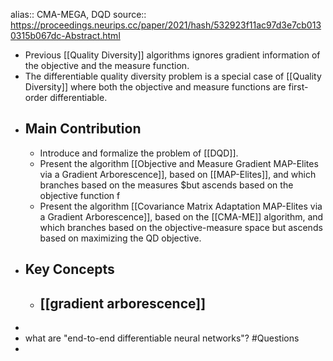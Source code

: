 alias:: CMA-MEGA, DQD
source:: https://proceedings.neurips.cc/paper/2021/hash/532923f11ac97d3e7cb0130315b067dc-Abstract.html

- Previous [[Quality Diversity]] algorithms ignores gradient information of the objective and the measure function.
- The differentiable quality diversity problem is a special case of [[Quality Diversity]] where both the objective and measure functions are first-order differentiable.
- ## Main Contribution
	- Introduce and formalize the problem of [[DQD]].
	- Present the algorithm [[Objective and Measure Gradient MAP-Elites via a Gradient Arborescence]], based on [[MAP-Elites]], and which branches based on the measures $but ascends based on the objective function f
	- Present the algorithm [[Covariance Matrix Adaptation MAP-Elites via a Gradient Arborescence]], based on the [[CMA-ME]] algorithm, and which branches based on the objective-measure space but ascends based on maximizing the QD objective.
- ## Key Concepts
	- [[gradient arborescence]]
		-
-
- what are "end-to-end differentiable neural networks"? #Questions
-